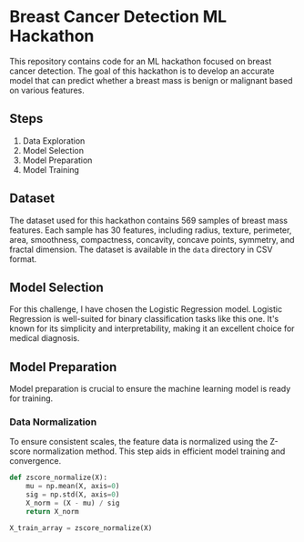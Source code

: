 # Breast Cancer Detection ML Hackathon

This repository contains code for an ML hackathon focused on breast cancer detection. The goal of this hackathon is to develop an accurate model that can predict whether a breast mass is benign or malignant based on various features.

## Steps

1. Data Exploration
2. Model Selection
3. Model Preparation
4. Model Training

## Dataset

The dataset used for this hackathon contains 569 samples of breast mass features. Each sample has 30 features, including radius, texture, perimeter, area, smoothness, compactness, concavity, concave points, symmetry, and fractal dimension. The dataset is available in the `data` directory in CSV format.

## Model Selection

For this challenge, I have chosen the Logistic Regression model. Logistic Regression is well-suited for binary classification tasks like this one. It's known for its simplicity and interpretability, making it an excellent choice for medical diagnosis.

## Model Preparation

Model preparation is crucial to ensure the machine learning model is ready for training.

### Data Normalization

To ensure consistent scales, the feature data is normalized using the Z-score normalization method. This step aids in efficient model training and convergence.

```python
def zscore_normalize(X):
    mu = np.mean(X, axis=0)
    sig = np.std(X, axis=0)
    X_norm = (X - mu) / sig
    return X_norm

X_train_array = zscore_normalize(X)
```
